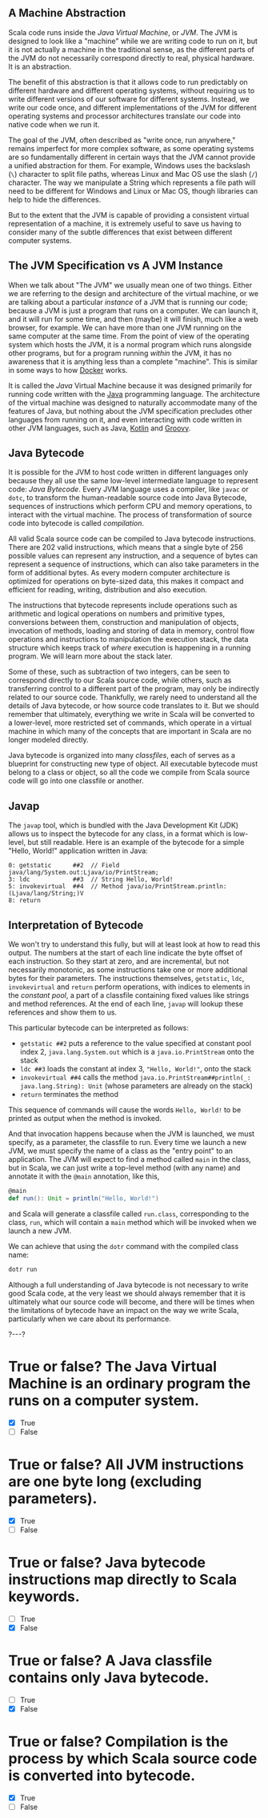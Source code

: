 ## A Machine Abstraction

Scala code runs inside the _Java Virtual Machine_, or _JVM_. The JVM is designed to look like a "machine" while
we are writing code to run on it, but it is not actually a machine in the traditional sense, as the different
parts of the JVM do not necessarily correspond directly to real, physical hardware. It is an abstraction.

The benefit of this abstraction is that it allows code to run predictably on different hardware and different
operating systems, without requiring us to write different versions of our software for different systems.
Instead, we write our code once, and different implementations of the JVM for different operating systems and
processor architectures translate our code into native code when we run it.

The goal of the JVM, often described as "write once, run anywhere," remains imperfect for more complex software,
as some operating systems are so fundamentally different in certain ways that the JVM cannot provide a unified
abstraction for them. For example, Windows uses the backslash (`\`) character to split file paths, whereas Linux
and Mac OS use the slash (`/`) character. The way we manipulate a String which represents a file path will need
to be different for Windows and Linux or Mac OS, though libraries can help to hide the differences.

But to the extent that the JVM is capable of providing a consistent virtual representation of a machine, it is
extremely useful to save us having to consider many of the subtle differences that exist between different
computer systems.

## The JVM Specification vs A JVM Instance

When we talk about "The JVM" we usually mean one of two things. Either we are referring to the design and
architecture of the virtual machine, or we are talking about a particular _instance_ of a JVM that is running
our code; because a JVM is just a program that runs on a computer. We can launch it, and it will run for some
time, and then (maybe) it will finish, much like a web browser, for example. We can have more than one JVM
running on the same computer at the same time. From the point of view of the operating system which hosts the
JVM, it is a normal program which runs alongside other programs, but for a program running _within_ the JVM, it
has no awareness that it is anything less than a complete "machine". This is similar in some ways to how
[Docker](https://docker.com/) works.

It is called the _Java_ Virtual Machine because it was designed primarily for running code written with the
[Java](https://www.oracle.com/java/technologies/) programming language. The architecture of the virtual machine
was designed to naturally accommodate many of the features of Java, but nothing about the JVM specification
precludes other languages from running on it, and even interacting with code written in other JVM languages,
such as Java, [Kotlin](https://kotlinlang.org/) and [Groovy](https://groovy-lang.org/).

## Java Bytecode

It is possible for the JVM to host code written in different languages only because they all use the same
low-level intermediate language to represent code: _Java Bytecode_. Every JVM language uses a compiler, like
`javac` or `dotc`, to transform the human-readable source code into Java Bytecode, sequences of instructions
which perform CPU and memory operations, to interact with the virtual machine. The process of transformation of
source code into bytecode is called _compilation_.

All valid Scala source code can be compiled to Java bytecode instructions. There are 202 valid instructions,
which means that a single byte of 256 possible values can represent any instruction, and a sequence of bytes
can represent a sequence of instructions, which can also take parameters in the form of additional bytes. As
every modern computer architecture is optimized for operations on byte-sized data, this makes it compact and
efficient for reading, writing, distribution and also execution.

The instructions that bytecode represents include operations such as arithmetic and logical operations on
numbers and primitive types, conversions between them, construction and manipulation of objects, invocation of
methods, loading and storing of data in memory, control flow operations and instructions to manipulation the
execution stack, the data structure which keeps track of _where_ execution is happening in a running program. We
will learn more about the stack later.

Some of these, such as subtraction of two integers, can be seen to correspond directly to our Scala source code,
while others, such as transferring control to a different part of the program, may only be indirectly related
to our source code. Thankfully, we rarely need to understand all the details of Java bytecode, or how source
code translates to it. But we should remember that ultimately, everything we write in Scala will be converted
to a lower-level, more restricted set of commands, which operate in a virtual machine in which many of the
concepts that are important in Scala are no longer modeled directly.

Java bytecode is organized into many _classfiles_, each of serves as a blueprint for constructing new type of
object. All executable bytecode must belong to a class or object, so all the code we compile from Scala source
code will go into one classfile or another.

## Javap

The `javap` tool, which is bundled with the Java Development Kit (JDK) allows us to inspect the bytecode for any
class, in a format which is low-level, but still readable. Here is an example of the bytecode for a simple
"Hello, World!" application written in Java:

```jvm
0: getstatic      ##2  // Field java/lang/System.out:Ljava/io/PrintStream;
3: ldc            ##3  // String Hello, World!
5: invokevirtual  ##4  // Method java/io/PrintStream.println:(Ljava/lang/String;)V
8: return
```

## Interpretation of Bytecode

We won't try to understand this fully, but will at least look at how to read this output. The numbers at the
start of each line indicate the byte offset of each instruction. So they start at zero, and are incremental,
but not necessarily monotonic, as some instructions take one or more additional bytes for their parameters. The
instructions themselves, `getstatic`, `ldc`, `invokevirtual` and `return` perform operations, with indices to
elements in the _constant pool_, a part of a classfile containing fixed values like strings and method
references. At the end of each line, `javap` will lookup these references and show them to us.

This particular bytecode can be interpreted as follows:
- `getstatic ##2` puts a reference to the value specified at constant pool index 2, `java.lang.System.out` which
   is a `java.io.PrintStream` onto the stack
- `ldc ##3` loads the constant at index 3, `"Hello, World!"`, onto the stack
- `invokevirtual ##4` calls the method `java.io.PrintStream##println(_: java.lang.String): Unit` (whose
   parameters are already on the stack)
- `return` terminates the method

This sequence of commands will cause the words `Hello, World!` to be printed as output when the method is invoked.

And that invocation happens because when the JVM is launched, we must specify, as a parameter, the classfile to
run. Every time we launch a new JVM, we must specify the name of a class as the "entry point" to an application.
The JVM will expect to find a method called `main` in the class, but in Scala, we can just write a top-level
method (with any name) and annotate it with the `@main` annotation, like this,
```scala
@main
def run(): Unit = println("Hello, World!")
```
and Scala will generate a classfile called `run.class`, corresponding to the class, `run`, which will contain a
`main` method which will be invoked when we launch a new JVM.

We can achieve that using the `dotr` command with the compiled class name:
```sh
dotr run
```

Although a full understanding of Java bytecode is not necessary to write good Scala code, at the very least we
should always remember that it is ultimately what our source code will become, and there will be times when the
limitations of bytecode have an impact on the way we write Scala, particularly when we care about its
performance.

?---?

# True or false? The Java Virtual Machine is an ordinary program the runs on a computer system.
- [X] True
- [ ] False

# True or false? All JVM instructions are one byte long (excluding parameters).
- [X] True
- [ ] False

# True or false? Java bytecode instructions map directly to Scala keywords.
- [ ] True
- [X] False

# True or false? A Java classfile contains only Java bytecode.
- [ ] True
- [X] False

# True or false? Compilation is the process by which Scala source code is converted into bytecode.
- [X] True
- [ ] False
